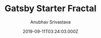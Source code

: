 ---
title: Gatsby Starter Fractal
github: https://github.com/anubhavsrivastava/gatsby-starter-fractal
demo: https://anubhavsrivastava.github.io/gatsby-starter-fractal/
author: Anubhav Srivastava
ssg:
  - Gatsby
cms:
  - Markdown
date: 2019-09-11T03:24:03.000Z
description: Gatsby.js V2 starter template based on Fractal by HTML5 UP
draft: true
publish_date: '2019-06-15T06:39:38Z'
update_date: '2022-01-13T09:50:03Z'
github_star: 19
github_fork: 10
---